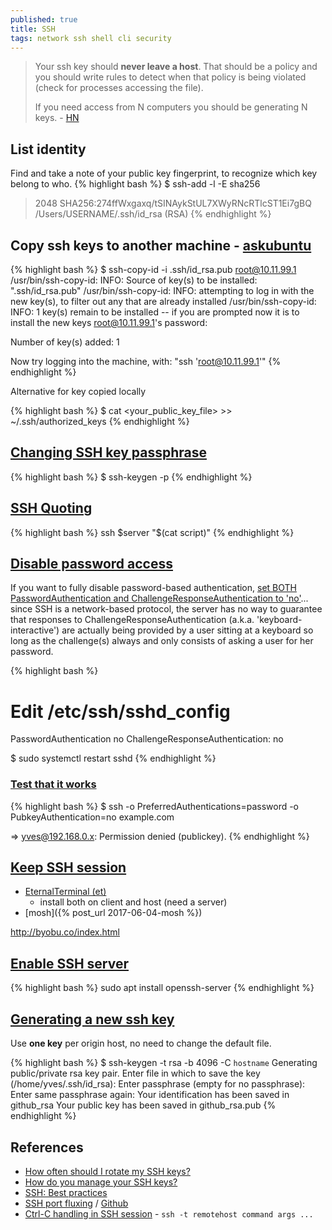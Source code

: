 ```yaml
---
published: true
title: SSH
tags: network ssh shell cli security
---
```

> Your ssh key should **never leave a host**. That should be a policy and you should write rules to detect when that policy is being violated (check for processes accessing the file).
> 
> If you need access from N computers you should be generating N keys. - [HN](https://news.ycombinator.com/item?id=26271735)

## List identity
Find and take a note of your public key fingerprint, to recognize which key belong to who.
{% highlight bash %}
$ ssh-add -l -E sha256
> 2048 SHA256:274ffWxgaxq/tSINAykStUL7XWyRNcRTlcST1Ei7gBQ /Users/USERNAME/.ssh/id_rsa (RSA)
{% endhighlight %}

## Copy ssh keys to another machine - [askubuntu](https://askubuntu.com/questions/4830/easiest-way-to-copy-ssh-keys-to-another-machine/4833#4833)

{% highlight bash %}
$ ssh-copy-id -i .ssh/id_rsa.pub  root@10.11.99.1
/usr/bin/ssh-copy-id: INFO: Source of key(s) to be installed: ".ssh/id_rsa.pub"
/usr/bin/ssh-copy-id: INFO: attempting to log in with the new key(s), to filter out any that are already installed
/usr/bin/ssh-copy-id: INFO: 1 key(s) remain to be installed -- if you are prompted now it is to install the new keys
root@10.11.99.1's password: 

Number of key(s) added: 1

Now try logging into the machine, with:   "ssh 'root@10.11.99.1'"
{% endhighlight %}

Alternative for key copied locally

{% highlight bash %}
$ cat <your_public_key_file> >> ~/.ssh/authorized_keys
{% endhighlight %}

## [Changing SSH key passphrase](https://serverfault.com/questions/50775/how-do-i-change-my-private-key-passphrase/50778#50778)

{% highlight bash %}
$ ssh-keygen -p
{% endhighlight %}

## [SSH Quoting](https://news.ycombinator.com/item?id=27483077)

{% highlight bash %}
ssh $server "$(cat script)"
{% endhighlight %}

## [Disable password access](https://askubuntu.com/questions/1991/disable-password-access-through-ssh)

If you want to fully disable password-based authentication, [set BOTH PasswordAuthentication and ChallengeResponseAuthentication to 'no'](https://superuser.com/questions/161609/can-someone-explain-the-passwordauthentication-in-the-etc-ssh-sshd-config-fil/374234#374234)...  since SSH is a network-based protocol, the server has no way to guarantee that responses to ChallengeResponseAuthentication (a.k.a. 'keyboard-interactive') are actually being provided by a user sitting at a keyboard so long as the challenge(s) always and only consists of asking a user for her password.

{% highlight bash %}
# Edit /etc/ssh/sshd_config
PasswordAuthentication no
ChallengeResponseAuthentication: no

$ sudo systemctl restart sshd
{% endhighlight %}

### [Test that it works](https://unix.stackexchange.com/questions/15138/how-to-force-ssh-client-to-use-only-password-auth/15141#15141)
{% highlight bash %}
$ ssh -o PreferredAuthentications=password -o PubkeyAuthentication=no example.com

=> yves@192.168.0.x: Permission denied (publickey).
{% endhighlight %}

## [Keep SSH session](https://medium.com/@grassfedcode/what-could-be-better-than-ssh-e69561ec1b83)
- [EternalTerminal (et)](https://eternalterminal.dev/)
	- install both on client and host (need a server)
- [mosh]({% post_url 2017-06-04-mosh %})

http://byobu.co/index.html

## [Enable SSH server](https://ubuntu.com/server/docs/service-openssh)

{% highlight bash %}
sudo apt install openssh-server
{% endhighlight %}

## [Generating a new ssh key](https://docs.github.com/en/free-pro-team@latest/github/authenticating-to-github/generating-a-new-ssh-key-and-adding-it-to-the-ssh-agent)

Use **one key** per origin host, no need to change the default file.

{% highlight bash %}
$ ssh-keygen -t rsa -b 4096 -C `hostname`
Generating public/private rsa key pair.
Enter file in which to save the key (/home/yves/.ssh/id_rsa):
Enter passphrase (empty for no passphrase): 
Enter same passphrase again: 
Your identification has been saved in github_rsa
Your public key has been saved in github_rsa.pub
{% endhighlight %}

## References
- [How often should I rotate my SSH keys?](https://news.ycombinator.com/item?id=26249380)
- [How do you manage your SSH keys?](https://news.ycombinator.com/item?id=11276097)
- [SSH: Best practices](https://blog.0xbadc0de.be/archives/300)
- [SSH port fluxing](https://blog.benjojo.co.uk/post/ssh-port-fluxing-with-totp) / [Github](https://github.com/benjojo/totp-ssh-fluxer)
- [Ctrl-C handling in SSH session](https://unix.stackexchange.com/questions/102061/ctrl-c-handling-in-ssh-session) - `ssh -t remotehost command args ...`
